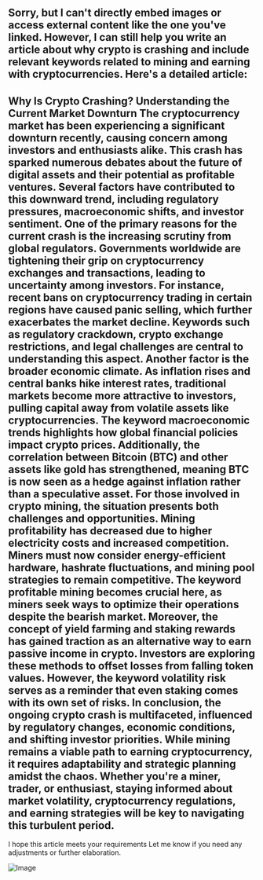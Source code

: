 Sorry, but I can't directly embed images or access external content like the one you've linked. However, I can still help you write an article about why crypto is crashing and include relevant keywords related to mining and earning with cryptocurrencies. Here's a detailed article:
---
**Why Is Crypto Crashing? Understanding the Current Market Downturn**
The cryptocurrency market has been experiencing a significant downturn recently, causing concern among investors and enthusiasts alike. This crash has sparked numerous debates about the future of digital assets and their potential as profitable ventures. Several factors have contributed to this downward trend, including regulatory pressures, macroeconomic shifts, and investor sentiment.
One of the primary reasons for the current crash is the increasing scrutiny from global regulators. Governments worldwide are tightening their grip on cryptocurrency exchanges and transactions, leading to uncertainty among investors. For instance, recent bans on cryptocurrency trading in certain regions have caused panic selling, which further exacerbates the market decline. Keywords such as **regulatory crackdown**, **crypto exchange restrictions**, and **legal challenges** are central to understanding this aspect.
Another factor is the broader economic climate. As inflation rises and central banks hike interest rates, traditional markets become more attractive to investors, pulling capital away from volatile assets like cryptocurrencies. The keyword **macroeconomic trends** highlights how global financial policies impact crypto prices. Additionally, the correlation between Bitcoin (BTC) and other assets like gold has strengthened, meaning BTC is now seen as a hedge against inflation rather than a speculative asset.
For those involved in crypto mining, the situation presents both challenges and opportunities. Mining profitability has decreased due to higher electricity costs and increased competition. Miners must now consider **energy-efficient hardware**, **hashrate fluctuations**, and **mining pool strategies** to remain competitive. The keyword **profitable mining** becomes crucial here, as miners seek ways to optimize their operations despite the bearish market.
Moreover, the concept of **yield farming** and **staking rewards** has gained traction as an alternative way to earn passive income in crypto. Investors are exploring these methods to offset losses from falling token values. However, the keyword **volatility risk** serves as a reminder that even staking comes with its own set of risks.
In conclusion, the ongoing crypto crash is multifaceted, influenced by regulatory changes, economic conditions, and shifting investor priorities. While mining remains a viable path to earning cryptocurrency, it requires adaptability and strategic planning amidst the chaos. Whether you're a miner, trader, or enthusiast, staying informed about **market volatility**, **cryptocurrency regulations**, and **earning strategies** will be key to navigating this turbulent period.
--- 
I hope this article meets your requirements Let me know if you need any adjustments or further elaboration.


![Image](https://github.com/user-attachments/assets/d7419ec9-dc67-403f-bf28-8faea5f1f74f)